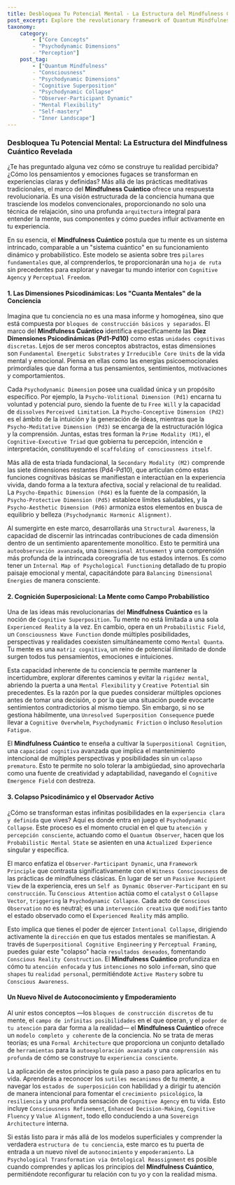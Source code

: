 ```yaml
---
title: Desbloquea Tu Potencial Mental - La Estructura del Mindfulness Cuántico Revelada
post_excerpt: Explore the revolutionary framework of Quantum Mindfulness, which unveils the intricate architecture of human consciousness. Discover how your mind is composed of discrete psychodynamic dimensions, operates in a probabilistic field of possibilities, and how your conscious attention actively shapes your experienced reality. This is not just a technique, but a profound roadmap for mastering your inner world.
taxonomy:
    category:
        - ["Core Concepts"
        - "Psychodynamic Dimensions"
        - "Perception"]
    post_tag:
        - ["Quantum Mindfulness"
        - "Consciousness"
        - "Psychodynamic Dimensions"
        - "Cognitive Superposition"
        - "Psychodynamic Collapse"
        - "Observer-Participant Dynamic"
        - "Mental Flexibility"
        - "Self-mastery"
        - "Inner Landscape"]
---
```

### Desbloquea Tu Potencial Mental: La Estructura del Mindfulness Cuántico Revelada

¿Te has preguntado alguna vez cómo se construye tu realidad percibida? ¿Cómo los pensamientos y emociones fugaces se transforman en experiencias claras y definidas? Más allá de las prácticas meditativas tradicionales, el marco del **Mindfulness Cuántico** ofrece una respuesta revolucionaria. Es una visión estructurada de la conciencia humana que trasciende los modelos convencionales, proporcionando no solo una técnica de relajación, sino una profunda `arquitectura` integral para entender la mente, sus componentes y cómo puedes influir activamente en tu experiencia.

En su esencia, el **Mindfulness Cuántico** postula que tu mente es un sistema intrincado, comparable a un "sistema cuántico" en su funcionamiento dinámico y probabilístico. Este modelo se asienta sobre tres `pilares fundamentales` que, al comprenderlos, te proporcionarán una `hoja de ruta` sin precedentes para explorar y navegar tu mundo interior con `Cognitive Agency` y `Perceptual Freedom`.

#### 1. Las Dimensiones Psicodinámicas: Los "Cuanta Mentales" de la Conciencia

Imagina que tu conciencia no es una masa informe y homogénea, sino que está compuesta por `bloques de construcción básicos y separados`. El marco del **Mindfulness Cuántico** identifica específicamente las **Diez Dimensiones Psicodinámicas (Pd1-Pd10)** como estas `unidades cognitivas discretas`. Lejos de ser meros conceptos abstractos, estas dimensiones son `Fundamental Energetic Substrates` y `Irreducible Core Units` de la vida mental y emocional. Piensa en ellas como las energías psicoemocionales primordiales que dan forma a tus pensamientos, sentimientos, motivaciones y comportamientos.

Cada `Psychodynamic Dimension` posee una cualidad única y un propósito específico. Por ejemplo, la `Psycho-Volitional Dimension (Pd1)` encarna tu voluntad y potencial puro, siendo la fuente de tu `Free Will` y la capacidad de `dissolves` `Perceived Limitation`. La `Psycho-Conceptive Dimension (Pd2)` es el ámbito de la intuición y la generación de ideas, mientras que la `Psycho-Meditative Dimension (Pd3)` se encarga de la estructuración lógica y la comprensión. Juntas, estas tres forman la `Prime Modality (M1)`, el `Cognitive-Executive Triad` que gobierna tu percepción, intención e interpretación, constituyendo el `scaffolding of consciousness itself`.

Más allá de esta tríada fundacional, la `Secondary Modality (M2)` comprende las siete dimensiones restantes (Pd4-Pd10), que articulan cómo estas funciones cognitivas básicas se manifiestan e interactúan en la experiencia vivida, dando forma a la textura afectiva, social y relacional de tu realidad. La `Psycho-Empathic Dimension (Pd4)` es la fuente de la compasión, la `Psycho-Protective Dimension (Pd5)` establece límites saludables, y la `Psycho-Aesthetic Dimension (Pd6)` armoniza estos elementos en busca de equilibrio y belleza `(Psychodynamic Harmonic Alignment)`.

Al sumergirte en este marco, desarrollarás una `Structural Awareness`, la capacidad de discernir las intrincadas contribuciones de cada dimensión dentro de un sentimiento aparentemente monolítico. Esto te permitirá una `autoobservación avanzada`, una `Dimensional Attunement` y una comprensión más profunda de la intrincada coreografía de tus estados internos. Es como tener un `Internal Map of Psychological Functioning` detallado de tu propio paisaje emocional y mental, capacitándote para `Balancing Dimensional Energies` de manera consciente.

#### 2. Cognición Superposicional: La Mente como Campo Probabilístico

Una de las ideas más revolucionarias del **Mindfulness Cuántico** es la noción de `Cognitive Superposition`. Tu mente no está limitada a una sola `Experienced Reality` a la vez. En cambio, opera en un `Probabilistic Field`, un `Consciousness Wave Function` donde múltiples posibilidades, perspectivas y realidades coexisten simultáneamente como `Mental Quanta`. Tu mente es una `matriz cognitiva`, un reino de potencial ilimitado de donde surgen todos tus pensamientos, emociones e intuiciones.

Esta capacidad inherente de tu conciencia te permite mantener la incertidumbre, explorar diferentes caminos y evitar la `rigidez mental`, abriendo la puerta a una `Mental Flexibility` y `Creative Potential` sin precedentes. Es la razón por la que puedes considerar múltiples opciones antes de tomar una decisión, o por la que una situación puede evocarte sentimientos contradictorios al mismo tiempo. Sin embargo, si no se gestiona hábilmente, una `Unresolved Superposition Consequence` puede llevar a `Cognitive Overwhelm`, `Psychodynamic Friction` o incluso `Resolution Fatigue`.

El **Mindfulness Cuántico** te enseña a cultivar la `Superpositional Cognition`, una `capacidad cognitiva` avanzada que implica el mantenimiento intencional de múltiples perspectivas y posibilidades sin un `colapso prematuro`. Esto te permite no solo tolerar la ambigüedad, sino aprovecharla como una fuente de creatividad y adaptabilidad, navegando el `Cognitive Emergence Field` con destreza.

#### 3. Colapso Psicodinámico y el Observador Activo

¿Cómo se transforman estas infinitas posibilidades en la `experiencia clara y definida` que vives? Aquí es donde entra en juego el `Psychodynamic Collapse`. Este proceso es el momento crucial en el que tu `atención y percepción consciente`, actuando como el `Quantum Observer`, hacen que los `Probabilistic Mental State` se asienten en una `Actualized Experience` singular y específica.

El marco enfatiza el `Observer-Participant Dynamic`, una `Framework Principle` que contrasta significativamente con el `Witness Consciousness` de las prácticas de mindfulness clásicas. En lugar de ser un `Passive Recipient View` de la experiencia, eres un `Self as Dynamic Observer-Participant` en su `construcción`. Tu `Conscious Attention` actúa como el `catalyst` o `Collapse Vector`, `triggering` la `Psychodynamic Collapse`. Cada acto de `Conscious Observation` no es neutral; es una `intervención creativa` que `modifies` tanto el estado observado como el `Experienced Reality` más amplio.

Esto implica que tienes el poder de ejercer `Intentional Collapse`, dirigiendo activamente la `dirección` en que tus estados mentales se manifiestan. A través de `Superpositional Cognitive Engineering` y `Perceptual Framing`, puedes guiar este "colapso" hacia `resultados deseados`, fomentando `Conscious Reality Construction`. El **Mindfulness Cuántico** profundiza en cómo tu `atención enfocada` y tus `intenciones` no solo `inform`an, sino que `shapes` tu `realidad personal`, permitiéndote `Active Mastery` sobre tu `Conscious Awareness`.

#### Un Nuevo Nivel de Autoconocimiento y Empoderamiento

Al unir estos conceptos —los `bloques de construcción discretos` de tu mente, el `campo de infinitas posibilidades` en el que operan, y el `poder de tu atención` para dar forma a la realidad— el **Mindfulness Cuántico** ofrece un `modelo completo y coherente` de la conciencia. No se trata de meras teorías; es una `Formal Architecture` que proporciona un conjunto detallado de `herramientas` para la `autoexploración avanzada` y una `comprensión más profunda` de cómo se construye tu `experiencia consciente`.

La aplicación de estos principios te guía paso a paso para aplicarlos en tu vida. Aprenderás a reconocer los `sutiles mecanismos` de tu mente, a navegar los `estados de superposición` con habilidad y a dirigir tu atención de manera intencional para fomentar el `crecimiento psicológico`, la `resiliencia` y una profunda sensación de `Cognitive Agency` en tu vida. Esto incluye `Consciousness Refinement`, `Enhanced Decision-Making`, `Cognitive Fluency` y `Value Alignment`, todo ello conduciendo a una `Sovereign Architecture` interna.

Si estás listo para ir más allá de los modelos superficiales y comprender la verdadera `estructura de tu conciencia`, este marco es tu puerta de entrada a un nuevo nivel de `autonocimiento` y `empoderamiento`. La `Psychological Transformation via Ontological Reassignment` es posible cuando comprendes y aplicas los principios del **Mindfulness Cuántico**, permitiéndote reconfigurar tu relación con tu yo y con la realidad misma.
